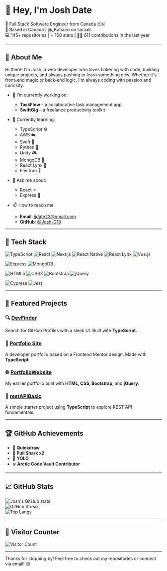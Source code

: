 # 👋 Hey, I'm Josh Date

🎯 Full Stack Software Engineer from Canada 🇨🇦  
📍 Based in Canada | @_Katsuro on socials  
💻 145+ repositories | ⭐ 168 stars | 🧑‍💻 611 contributions in the last year  

---

## 🚀 About Me

Hi there! I'm Josh, a web developer who loves tinkering with code, building unique projects, and always pushing to learn something new. Whether it's front-end magic or back-end logic, I'm always coding with passion and curiosity.

- 🔭 I’m currently working on:  
  - **TaskFlow** – a collaborative task management app  
  - **SwiftGig** – a freelance productivity toolkit  

- 🌱 Currently learning:  
  - TypeScript ⚙️  
  - AWS ☁️  
  - Swift 🧠  
  - Python 🐍  
  - Unity 🎮  
  - MongoDB 🍃  
  - React Lynx 🧬  
  - Electron 🧩  

- 💬 Ask me about:  
  - React ⚛️  
  - Express 🧪  

- 📫 How to reach me:  
  - **Email**: [jjdate23@gmail.com](mailto:jjdate23@gmail.com)  
  - **GitHub**: [@Josh-D18](https://github.com/Josh-D18)  

---

## 🧰 Tech Stack

![TypeScript](https://img.shields.io/badge/-TypeScript-3178C6?logo=typescript&logoColor=white&style=for-the-badge)
![React](https://img.shields.io/badge/-React-61DAFB?logo=react&logoColor=black&style=for-the-badge)
![Next.js](https://img.shields.io/badge/-Next.js-000000?logo=next.js&logoColor=white&style=for-the-badge)
![React Native](https://img.shields.io/badge/-React%20Native-20232A?logo=react&logoColor=61DAFB&style=for-the-badge)
![React Lynx](https://img.shields.io/badge/-React%20Lynx-2C2C2C?logo=react&logoColor=white&style=for-the-badge)
![Vue.js](https://img.shields.io/badge/-Vue.js-4FC08D?logo=vue.js&logoColor=white&style=for-the-badge)

![Express](https://img.shields.io/badge/-Express-000000?logo=express&logoColor=white&style=for-the-badge)
![MongoDB](https://img.shields.io/badge/-MongoDB-47A248?logo=mongodb&logoColor=white&style=for-the-badge)

![HTML5](https://img.shields.io/badge/-HTML5-E34F26?logo=html5&logoColor=white&style=for-the-badge)
![CSS3](https://img.shields.io/badge/-CSS3-1572B6?logo=css3&logoColor=white&style=for-the-badge)
![Bootstrap](https://img.shields.io/badge/-Bootstrap-7952B3?logo=bootstrap&logoColor=white&style=for-the-badge)
![jQuery](https://img.shields.io/badge/-jQuery-0769AD?logo=jquery&logoColor=white&style=for-the-badge)

![Cypress](https://img.shields.io/badge/-Cypress-17202C?logo=cypress&logoColor=white&style=for-the-badge)
![Jest](https://img.shields.io/badge/-Jest-C21325?logo=jest&logoColor=white&style=for-the-badge)

---

## 📌 Featured Projects

### 🔍 [DevFinder](https://github.com/Josh-D18/devfinder)  
Search for GitHub Profiles with a sleek UI. Built with **TypeScript**.

### 💼 [Portfolio Site](https://github.com/Josh-D18/portfolio-site)  
A developer portfolio based on a Frontend Mentor design. Made with **TypeScript**.

### 🌐 [PortfolioWebsite](https://github.com/Josh-D18/portfoliowebsite)  
My earlier portfolio built with **HTML, CSS, Bootstrap**, and **jQuery**.

### 🔧 [restAPIBasic](https://github.com/Josh-D18/restAPIBasic)  
A simple starter project using **TypeScript** to explore REST API fundamentals.

---

## 🏆 GitHub Achievements

- 🧠 **Quickdraw**  
- 🦈 **Pull Shark x2**  
- 🤖 **YOLO**  
- ❄️ **Arctic Code Vault Contributor**

---

## 📈 GitHub Stats

![Josh's GitHub stats](https://github-readme-stats.vercel.app/api?username=Josh-D18&show_icons=true&theme=radical&hide_border=true)  
![GitHub Streak](https://streak-stats.demolab.com/?user=Josh-D18&theme=radical&hide_border=true)  
![Top Langs](https://github-readme-stats.vercel.app/api/top-langs/?username=Josh-D18&layout=compact&theme=radical&hide_border=true)

---

## 👀 Visitor Counter

![Visitor Count](https://komarev.com/ghpvc/?username=Josh-D18&label=Visitors&color=blue&style=flat)

---

Thanks for stopping by! Feel free to check out my repositories or connect via email! 😊
